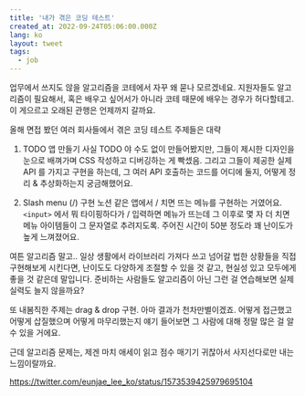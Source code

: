 ```yaml
---
title: '내가 겪은 코딩 테스트'
created_at: 2022-09-24T05:06:00.000Z
lang: ko
layout: tweet
tags:
  - job
---
```


업무에서 쓰지도 않을 알고리즘을 코테에서 자꾸 왜 묻나 모르겠네요. 지원자들도 알고리즘이 필요해서, 혹은 배우고 싶어서가 아니라 코테 때문에 배우는 경우가 허다할테고. 이 게으르고 오래된 관행은 언제까지 갈까요.

올해 면접 봤던 여러 회사들에서 겪은 코딩 테스트 주제들은 대략

1. TODO 앱 만들기
   사실 TODO 야 수도 없이 만들어봤지만, 그들이 제시한 디자인을 눈으로 배껴가며 CSS 작성하고 디버깅하는 게 빡셌음. 그리고 그들이 제공한 실제 API 를 가지고 구현을 하는데, 그 여러 API 호출하는 코드를 어디에 둘지, 어떻게 정리 & 추상화하는지 궁금해했어요.

2. Slash menu (/) 구현
   노션 같은 앱에서 / 치면 뜨는 메뉴를 구현하는 거였어요. `<input>` 에서 뭐 타이핑하다가 / 입력하면 메뉴가 뜨는데 그 이후로 몇 자 더 치면 메뉴 아이템들이 그 문자열로 추려지도록. 주어진 시간이 50분 정도라 꽤 난이도가 높게 느껴졌어요.

여튼 알고리즘 말고.. 일상 생활에서 라이브러리 가져다 쓰고 넘어갈 법한 상황들을 직접 구현해보게 시킨다면, 난이도도 다양하게 조절할 수 있을 것 같고, 현실성 있고 모두에게 좋을 것 같은데 말입니다. 준비하는 사람들도 알고리즘이 아닌 그런 걸 연습해보면 실제 실력도 늘지 않을까요?

또 내봄직한 주제는 drag & drop 구현. 아마 결과가 천차만별이겠죠. 어떻게 접근했고 어떻게 삽질했으며 어떻게 마무리했는지 얘기 들어보면 그 사람에 대해 정말 많은 걸 알 수 있을 거에요.

근데 알고리즘 문제는, 제겐 마치 애세이 읽고 점수 매기기 귀찮아서 사지선다로만 내는 느낌이랄까요.

https://twitter.com/eunjae_lee_ko/status/1573539425979695104
